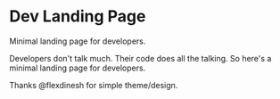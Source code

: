 # Dev Landing Page

Minimal landing page for developers.

Developers don't talk much. Their code does all the talking. So here's a minimal landing page for developers.

Thanks @flexdinesh for simple theme/design.
